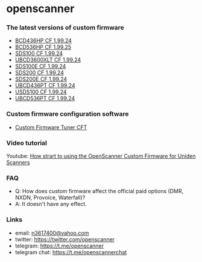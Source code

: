 # openscanner

### The latest versions of custom firmware
- [BCD436HP CF 1.99.24](https://github.com/x27/openscanner/tree/main/uniden/bcd436hp/fw/mod)
- [BCD536HP CF 1.99.25](https://github.com/x27/openscanner/tree/main/uniden/bcd536hp/fw/mod)
- [SDS100 CF 1.99.24](https://github.com/x27/openscanner/tree/main/uniden/sds100/fw/mod)
- [UBCD3600XLT CF 1.99.24](https://github.com/x27/openscanner/tree/main/uniden/ubcd3600xlt/mod)
- [SDS100E CF 1.99.24](https://github.com/x27/openscanner/tree/main/uniden/sds100e/mod)
- [SDS200 CF 1.99.24](https://github.com/x27/openscanner/tree/main/uniden/sds200/mod)
- [SDS200E CF 1.99.24](https://github.com/x27/openscanner/tree/main/uniden/sds200e/mod)
- [UBCD436PT CF 1.99.24](https://github.com/x27/openscanner/tree/main/uniden/ubcd436pt/mod)
- [USDS100 CF 1.99.24](https://github.com/x27/openscanner/tree/main/uniden/usds100/mod)
- [UBCD536PT CF 1.99.24](https://github.com/x27/openscanner/tree/main/uniden/ubcd536pt/mod)

### Custom firmware configuration software
- [Custom Firmware Tuner CFT](https://github.com/x27/CFT)

### Video tutorial

Youtube: [How strart to using the OpenScanner Custom Firmware for Uniden Scanners](https://www.youtube.com/watch?v=alfvpBevngc)

### FAQ

* Q: How does custom firmware affect the official paid options (DMR, NXDN, Provoice, Waterfall)?
* A: It doesn't have any effect.


### Links

- email: n3617400@yahoo.com
- twitter:  https://twitter.com/openscanner
- telegram: https://t.me/openscanner
- telegram chat: https://t.me/openscannerchat
